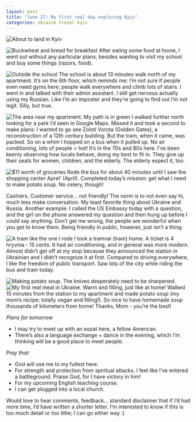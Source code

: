 ```yaml
---
layout: post
title: "June 27: My first real day exploring Kyiv"
categories: ukraine travel kyiv
---
```


![About to land in Kyiv](/images/2018-06-27/flying-in.jpeg)

![Buckwheat and bread for breakfast](/images/2018-06-27/breakfast.jpeg)
After eating some food at home, I went out without any particular plans, besides wanting to visit my school and buy some things (razors, food).

![Outside the school](/images/2018-06-27/ilc.jpeg)
The school is about 13 minutes walk north of my apartment. It’s on the 6th floor, which reminds me: I’m not sure if people even need gyms here; people walk everywhere and climb lots of stairs. I went in and talked with their admin assistant. I still get nervous actually using my Russian. Like I’m an imposter and they’re going to find out I’m not legit. Silly, but true.

![The area near my apartment. My path is in green](/images/2018-06-27/map.jpeg)
I walked further north looking for a park I’d seen in Google Maps. Missed it and took a second to make plans: I wanted to go see Zoloti Vorota (Golden Gates), a reconstruction of a 12th century building.
But the tram, when it came, was packed. So on a whim I hopped on a bus when it pulled up. No air conditioning, lots of people = hot! It’s in the 70s and 80s here. I’ve been keenly observing how locals behave, doing my best to fit in. They give up their seats for women, children, and the elderly. The elderly expect it, too.

![$11 worth of groceries](/images/2018-06-27/groceries.jpeg)
Rode the bus for about 40 minutes until I saw the shopping center Aprel’ (April). Completed today’s mission: get what I need to make potato soup. No celery, though!

Cashiers. Customer service... not friendly! The norm is to not even say hi, much less make conversation. My least favorite thing about Ukraine and Russia. Another example: I called the US Embassy today with a question, and the girl on the phone answered my question and then hung up before I could say anything. Don’t get me wrong, the people are wonderful when you get to know them. Being friendly in public, however, just isn’t a thing.

![A tram like the one I rode](/images/2018-06-27/tram.jpeg)
I took a tramvai (tram) home. A ticket is 4 hryvnia - 15 cents. It had air conditioning, and in general was more modern. Almost didn’t get off at my stop because they announced the station in Ukrainian and I didn’t recognize it at first. Compared to driving everywhere, I like the freedom of public transport. Saw lots of the city while riding the bus and tram today.

![Making potato soup. The knives desperately need to be sharpened.](/images/2018-06-27/cooking.jpeg)
![My first real meal in Ukraine. Warm and filling, just like at home!](/images/2018-06-27/potato-soup.jpeg)
Walked 15 minutes from the station to my apartment and made potato soup (my mom’s recipe: totally vegan and filling!). So nice to have homemade soup thousands of kilometers from home! Thanks, Mom - you’re the best!

_Plans for tomorrow_
- I may try to meet up with an expat here, a fellow American.
- There’s also a language exchange + dance in the evening, which I’m thinking will be a good place to meet people.

_Pray that:_
- God will use me to my fullest here.
- For strength and protection from spiritual attacks. I feel like I’ve entered a battleground. Praise God, for I have victory in him!
- For my upcoming English teaching course.
- I can get plugged into a local church.

Would love to hear comments, feedback... standard disclaimer that if I’d had more time, I’d have written a shorter letter. I’m interested to know if this is too much detail or too little; I can go either way :)

